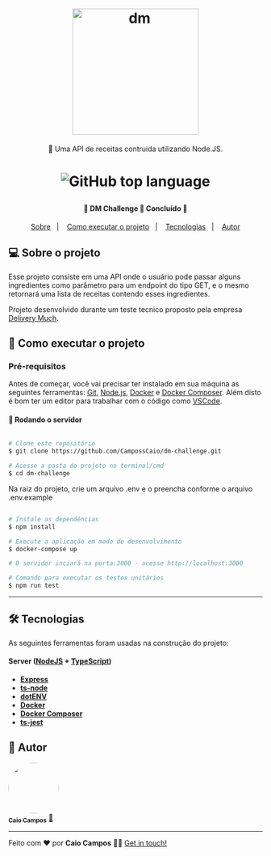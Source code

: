 <h1 align="center">
    <img alt="dm" src="https://res.cloudinary.com/dgugs5dpz/image/upload/v1609030679/dm-logo-horizontal_aojgxh.png" width="250px" />
</h1>

<p align="center">🚀 Uma API de receitas contruida utilizando Node.JS.</p>

<h1 align="center">

 ![GitHub top language](https://img.shields.io/github/languages/top/CampossCaio/dm-challenge)
 
</h1>

<h4 align="center"> 
	🚧  DM Challenge 🚀 Concluído  🚧
</h4>

<p align="center">
  <a href="#-sobre-o-projeto">Sobre</a>&nbsp;&nbsp;&nbsp;|&nbsp;&nbsp;&nbsp;
  <a href="#-como-executar-o-projeto">Como executar o projeto</a>&nbsp;&nbsp;&nbsp;|&nbsp;&nbsp;&nbsp;
  <a href="#-tecnologias">Tecnologias</a>&nbsp;&nbsp;&nbsp;|&nbsp;&nbsp;&nbsp;
  <a href="#-autor">Autor</a> 
</p>

## 💻 Sobre o projeto

Esse projeto consiste em uma API onde o usuário pode passar alguns ingredientes como parâmetro para um endpoint do tipo GET, e o mesmo retornará uma lista de receitas contendo esses ingredientes.

Projeto desenvolvido durante um teste tecnico proposto pela empresa [Delivery Much](https://www.deliverymuch.com.br/).


## 🚀 Como executar o projeto

### Pré-requisitos

Antes de começar, você vai precisar ter instalado em sua máquina as seguintes ferramentas:
[Git](https://git-scm.com), [Node.js](https://nodejs.org/en/), [Docker](https://www.docker.com/) e [Docker Composer](https://docs.docker.com/compose/). 
Além disto é bom ter um editor para trabalhar com o código como [VSCode](https://code.visualstudio.com/).


#### 🎲 Rodando o servidor

```bash

# Clone este repositório
$ git clone https://github.com/CampossCaio/dm-challenge.git

# Acesse a pasta do projeto no terminal/cmd
$ cd dm-challenge

```

Na raiz do projeto, crie um arquivo .env e o preencha conforme o arquivo .env.example

```bash

# Instale as dependências
$ npm install

# Execute a aplicação em modo de desenvolvimento
$ docker-compose up

# O servidor inciará na porta:3000 - acesse http://localhost:3000 

# Comando para executar os testes unitários
$ npm run test

```

---


## 🛠 Tecnologias

As seguintes ferramentas foram usadas na construção do projeto:

#### **Server**  ([NodeJS](https://nodejs.org/en/)  +  [TypeScript](https://www.typescriptlang.org/))

-   **[Express](https://expressjs.com/)**
-   **[ts-node](https://github.com/TypeStrong/ts-node)**
-   **[dotENV](https://github.com/motdotla/dotenv)**
-   **[Docker](https://www.docker.com/)**
-   **[Docker Composer](https://docs.docker.com/compose/)**
-   **[ts-jest](https://kulshekhar.github.io/ts-jest/)**


## 🦸 Autor

<a href="https://github.com/CampossCaio">
 <img style="border-radius: 50%;" src="https://avatars0.githubusercontent.com/u/52550525?s=400&u=c8dfc4e1c8ef1bf3ed5890ecc40ee98f086ca72b&v=4" width="100px;" alt=""/>
 <br />
 <sub><b>Caio Campos</b></sub></a> <a href="https://github.com/CampossCaio" title="Caio Campos">🚀</a>
 <br />

---

Feito com ❤️ por **Caio Campos** 👋🏻 [Get in touch!](https://github.com/CampossCaio)
